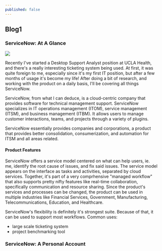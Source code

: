 ```yaml
---
published: false
---
```

## Blog1

### ServiceNow: At A Glance
![](https://mms.businesswire.com/media/20200707005315/en/788155/23/ServiceNow_logo_registered_april_28_2020.jpg)

Recently I've started a Desktop Support Analyst position at UCLA Health, and there's a really interesting ticketing system being used. At first, it was quite foreign to me, especially since it's my first IT position, but after a few months of usage it's become my life! After doing a bit of research, and working with the product on a daily basis, I'll be covering all things ServiceNow.

ServiceNow, from what I can deduce, is a cloud-centric company that provides software for technical management support. ServiceNow specializes in IT operations management (ITOM), service management (ITSM), and business management (ITBM). It allows users to manage customer interactions, teams, and projects through a variety of plugins. 

ServiceNow essentially provides companies and corporations, a product that provides better consolidation, consumerization, and automation for ITSM and all areas related.

#### Product Features

ServiceNow offers a service model centered on what can help users, ie. me, identify the root cause of issues, and fix said issues. The service model appears on the interface as tasks and activities, separated by cloud services. Together, it's part of a very comprhensive "managed workflow" that also supports pretty nifty features like real-time collaboration, specifically communication and resource sharing. Since the product's services and processes can be changed, the product can be used in multiple industries like Financial Services, Government, Manufacturing, Telecommunications, Education, and Healthcare. 

ServiceNow's flexibility is definitely it's strongest suite. Because of that, it can be used to support most workflows. Common uses:

* large scale ticketing system
* project benchmarking tool

### ServiceNow: A Personal Account









